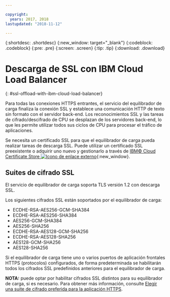 ```yaml
---

copyright:
  years: 2017, 2018
lastupdated: "2018-11-12"

---
```


{:shortdesc: .shortdesc}
{:new_window: target="_blank"}
{:codeblock: .codeblock}
{:pre: .pre}
{:screen: .screen}
{:tip: .tip}
{:download: .download}

# Descarga de SSL con IBM Cloud Load Balancer
{: #ssl-offload-with-ibm-cloud-load-balancer}

Para todas las conexiones HTTPS entrantes, el servicio del equilibrador de carga finaliza la conexión SSL y establece una comunicación HTTP de texto sin formato con el servidor back-end. Los reconocimientos SSL y las tareas de cifrado/descifrado de CPU se desplazan de los servidores back-end, lo que les permite utilizar todos sus ciclos de CPU para procesar el tráfico de aplicaciones. 

Se necesita un certificado SSL para que el equilibrador de carga pueda realizar tareas de descarga SSL. Puede utilizar un certificado SSL preexistente o adquirir uno nuevo y gestionarlo a través de [IBM© Cloud Certificate Store ![Icono de enlace externo](../../icons/launch-glyph.svg "Icono de enlace externo")](https://control.softlayer.com/security/sslcerts){:new_window}. 

## Suites de cifrado SSL
El servicio de equilibrador de carga soporta TLS versión 1.2 con descarga SSL.

Los siguientes cifrados SSL están soportados por el equilibrador de carga:

* ECDHE-RSA-AES256-GCM-SHA384
* ECDHE-RSA-AES256-SHA384
* AES256-GCM-SHA384
* AES256-SHA256
* ECDHE-RSA-AES128-GCM-SHA256
* ECDHE-RSA-AES128-SHA256
* AES128-GCM-SHA256
* AES128-SHA256

Si el equilibrador de carga tiene uno o varios puertos de aplicación frontales HTTPS (protocolos) configurados, de forma predeterminada se habilitarán todos los cifrados SSL predefinidos anteriores para el equilibrador de carga. 

**NOTA:** puede optar por habilitar cifrados SSL distintos para su equilibrador de carga, si es necesario. Para obtener más información, consulte [Elegir una suite de cifrado preferida para la aplicación HTTPS](/docs/infrastructure/loadbalancer-service?topic=loadbalancer-service-choosing-a-preferred-cipher-suite-for-your-https-application).
